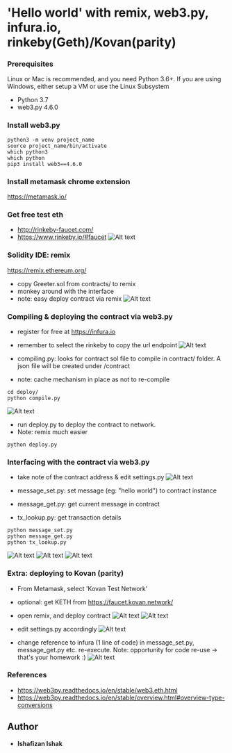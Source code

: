 # 'Hello world' with remix, web3.py, infura.io, rinkeby(Geth)/Kovan(parity)
### Prerequisites
Linux or Mac is recommended, and you need Python 3.6+. If you are using Windows, either setup a VM or use the Linux Subsystem

- Python 3.7 
- web3.py 4.6.0

### Install web3.py
```
python3 -m venv project_name
source project_name/bin/activate
which python3
which python
pip3 install web3==4.6.0
```
### Install metamask chrome extension
https://metamask.io/

### Get free test eth
- http://rinkeby-faucet.com/
- https://www.rinkeby.io/#faucet
![Alt text](img/Screen%20Shot%202018-08-29%20at%203.38.11%20PM.png)

### Solidity IDE: remix
https://remix.ethereum.org/
- copy Greeter.sol from contracts/ to remix
- monkey around with the interface
- note: easy deploy contract via remix
![Alt text](img/Screen%20Shot%202018-08-29%20at%205.07.10%20PM.png)

### Compiling & deploying the contract via web3.py
- register for free at https://infura.io
- remember to select the rinkeby to copy the url endpoint
![Alt text](img/Screen%20Shot%202018-08-29%20at%203.29.02%20PM.png)

- compiling.py: looks for contract sol file to compile in contract/ folder. A json file will be created under /contract
- note: cache mechanism in place as not to re-compile 
```
cd deploy/
python compile.py
```
![Alt text](img/Screen%20Shot%202018-08-29%20at%205.01.20%20PM.png)

- run deploy.py to deploy the contract to network.
- Note: remix much easier
```
python deploy.py
```

### Interfacing with the contract via web3.py
- take note of the contract address & edit settings.py
![Alt text](img/Screen%20Shot%202018-08-29%20at%205.40.25%20PM.png)

- message_set.py: set message (eg: "hello world") to contract instance
- message_get.py: get current message in contract
- tx_lookup.py: get transaction details 
```
python message_set.py
python message_get.py
python tx_lookup.py
```
![Alt text](img/Screen%20Shot%202018-08-27%20at%206.59.52%20PM.png)
![Alt text](img/Screen%20Shot%202018-08-27%20at%206.59.35%20PM.png)
![Alt text](img/Screen%20Shot%202018-08-29%20at%204.29.37%20PM.png)

### Extra: deploying to Kovan (parity)
- From Metamask, select 'Kovan Test Network'
- optional: get KETH from https://faucet.kovan.network/
- open remix, and deploy contract
![Alt text](img/Screen%20Shot%202018-08-29%20at%208.32.24%20PM.png)
![Alt text](img/Screen%20Shot%202018-08-29%20at%208.31.51%20PM.png)

- edit settings.py accordingly
![Alt text](img/Screen%20Shot%202018-08-29%20at%208.28.46%20PM.png)
- change reference to infura (1 line of code) in message_set.py, message_get.py etc. re-execute. 
Note: opportunity for code re-use -> that's your homework :)
![Alt text](img/Screen%20Shot%202018-08-29%20at%208.45.49%20PM.png)

### References
- https://web3py.readthedocs.io/en/stable/web3.eth.html
- https://web3py.readthedocs.io/en/stable/overview.html#overview-type-conversions

## Author
* **Ishafizan Ishak**


